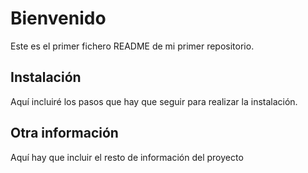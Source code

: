# Bienvenido
Este es el primer fichero README de mi primer repositorio.

## Instalación
Aquí incluiré los pasos que hay que seguir para realizar la instalación.

## Otra información
Aquí hay que incluir el resto de información del proyecto
